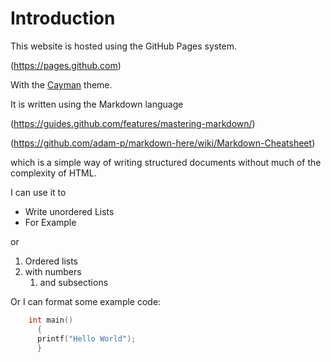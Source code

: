 # Introduction

This website is hosted using the GitHub Pages system.

(https://pages.github.com)

With the [Cayman](https://github.com/pages-themes/cayman) theme.

It is written using the Markdown language

(https://guides.github.com/features/mastering-markdown/)

(https://github.com/adam-p/markdown-here/wiki/Markdown-Cheatsheet)

which is a simple way of writing structured documents without much of the complexity of HTML.

I can use it to

* Write unordered Lists
* For Example

or 

1.  Ordered lists
1.  with numbers
    1.  and subsections

Or I can format some example code:


```c
    int main() 
      {
      printf("Hello World");
      }
```


